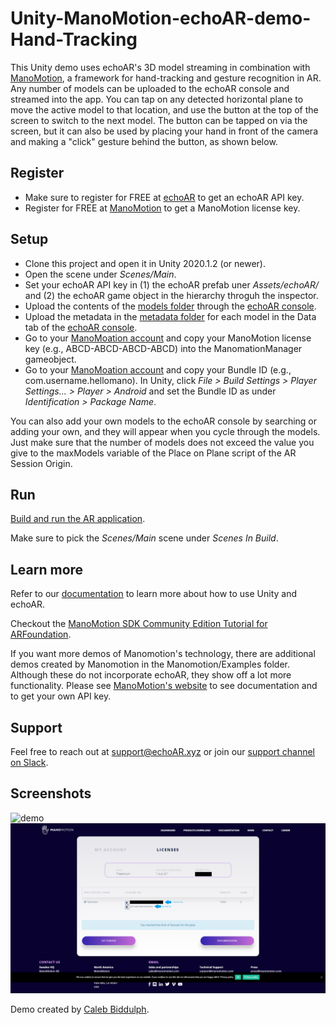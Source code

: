 
# Unity-ManoMotion-echoAR-demo-Hand-Tracking
 
This Unity demo uses echoAR's 3D model streaming in combination with [ManoMotion](https://www.manomotion.com/), a framework for hand-tracking and gesture recognition in AR. Any number of models can be uploaded to the echoAR console and streamed into the app. You can tap on any detected horizontal plane to move the active model to that location, and use the button at the top of the screen to switch to the next model. The button can be tapped on via the screen, but it can also be used by placing your hand in front of the camera and making a "click" gesture behind the button, as shown below.

## Register
* Make sure to register for FREE at [echoAR](https://console.echoar.xyz/#/auth/register) to get an echoAR API key.
* Register for FREE at [ManoMotion](https://www.manomotion.com/registration/?gf_plan=ce) to get a ManoMotion license key.

## Setup
* Clone this project and open it in Unity 2020.1.2 (or newer).
* Open the scene under _Scenes/Main_.
* Set your echoAR API key in (1) the echoAR prefab uner _Assets/echoAR/_ and (2) the echoAR game object in the hierarchy throguh the inspector.
* Upload the contents of the [models folder](/models/) through the [echoAR console](https://console.echoar.xyz).
* Upload the metadata in the [metadata folder](/metadata/) for each model in the Data tab of the [echoAR console](https://console.echoar.xyz).
* Go to your [ManoMoation account](https://www.manomotion.com/my-account/licenses/) and copy your ManoMotion license key (e.g., ABCD-ABCD-ABCD-ABCD) into the ManomationManager gameobject.
* Go to your [ManoMoation account](https://www.manomotion.com/my-account/licenses/) and copy your Bundle ID (e.g., com.username.hellomano). In Unity, click _File > Build Settings > Player Settings... > Player > Android_ and set the Bundle ID as under _Identification > Package Name_.

You can also add your own models to the echoAR console by searching or adding your own, and they will appear when you cycle through the models. Just make sure that the number of models does not exceed the value you give to the maxModels variable of the Place on Plane script of the AR Session Origin.

## Run
[Build and run the AR application](https://docs.echoar.xyz/unity/adding-ar-capabilities#4-build-and-run-the-ar-application).

Make sure to pick the _Scenes/Main_ scene under _Scenes In Build_.

## Learn more
Refer to our [documentation](https://docs.echoar.xyz/unity/) to learn more about how to use Unity and echoAR.

Checkout the [ManoMotion SDK Community Edition Tutorial for ARFoundation](https://www.youtube.com/watch?v=OVkSjTefLo8&ab_channel=ManoMotion).

If you want more demos of Manomotion's technology, there are additional demos created by Manomotion in the Manomotion/Examples folder. Although these do not incorporate echoAR, they show off a lot more functionality. Please see [ManoMotion's website](https://www.manomotion.com/) to see documentation and to get your own API key.

## Support
Feel free to reach out at [support@echoAR.xyz](mailto:support@echoAR.xyz) or join our [support channel on Slack](https://join.slack.com/t/echoar/shared_invite/enQtNTg4NjI5NjM3OTc1LWU1M2M2MTNlNTM3NGY1YTUxYmY3ZDNjNTc3YjA5M2QyNGZiOTgzMjVmZWZmZmFjNGJjYTcxZjhhNzk3YjNhNjE).

## Screenshots
![demo](images/demo_video.gif)
![manomotion](images/manomotion_account.png)

Demo created by [Caleb Biddulph](https://github.com/CDBiddulph/).
